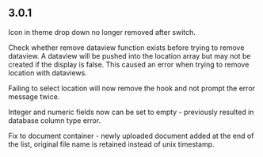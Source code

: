 ## 3.0.1

Icon in theme drop down no longer removed after switch.

Check whether remove dataview function exists before trying to remove dataview. A dataview will be pushed into the location array but may not be created if the display is false. This caused an error when trying to remove location with dataviews.

Failing to select location will now remove the hook and not prompt the error message twice.

Integer and numeric fields now can be set to empty - previously resulted in database column type error.

Fix to document container - newly uploaded document added at the end of the list, original file name is retained instead of unix timestamp.